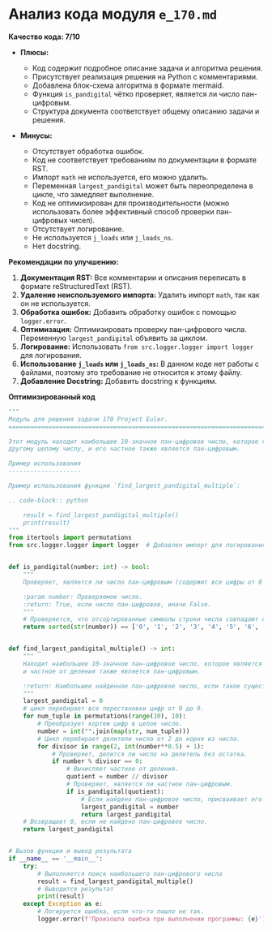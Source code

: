# Анализ кода модуля `e_170.md`

**Качество кода: 7/10**

*   **Плюсы:**
    *   Код содержит подробное описание задачи и алгоритма решения.
    *   Присутствует реализация решения на Python с комментариями.
    *   Добавлена блок-схема алгоритма в формате mermaid.
    *   Функция `is_pandigital` чётко проверяет, является ли число пан-цифровым.
    *   Структура документа соответствует общему описанию задачи и решения.

*   **Минусы:**
    *   Отсутствует обработка ошибок.
    *   Код не соответствует требованиям по документации в формате RST.
    *   Импорт `math` не используется, его можно удалить.
    *   Переменная `largest_pandigital` может быть переопределена в цикле, что замедляет выполнение.
    *   Код не оптимизирован для производительности (можно использовать более эффективный способ проверки пан-цифровых чисел).
    *   Отсутствует логирование.
    *   Не используется `j_loads` или `j_loads_ns`.
    *   Нет docstring.

**Рекомендации по улучшению:**

1.  **Документация RST:** Все комментарии и описания переписать в формате reStructuredText (RST).
2.  **Удаление неиспользуемого импорта:** Удалить импорт `math`, так как он не используется.
3.  **Обработка ошибок:** Добавить обработку ошибок с помощью `logger.error`.
4.  **Оптимизация:** Оптимизировать проверку пан-цифрового числа. Переменную `largest_pandigital` объявить за циклом.
5.  **Логирование:** Использовать `from src.logger.logger import logger` для логирования.
6.  **Использование `j_loads` или `j_loads_ns`:** В данном коде нет работы с файлами, поэтому это требование не относится к этому файлу.
7.  **Добавление Docstring:** Добавить docstring к функциям.

**Оптимизированный код**

```python
"""
Модуль для решения задачи 170 Project Euler.
=========================================================================================

Этот модуль находит наибольшее 10-значное пан-цифровое число, которое является кратным
другому целому числу, и его частное также является пан-цифровым.

Пример использования
--------------------

Пример использования функции `find_largest_pandigital_multiple`:

.. code-block:: python

    result = find_largest_pandigital_multiple()
    print(result)
"""
from itertools import permutations
from src.logger.logger import logger  # Добавлен импорт для логирования


def is_pandigital(number: int) -> bool:
    """
    Проверяет, является ли число пан-цифровым (содержит все цифры от 0 до 9 ровно один раз).

    :param number: Проверяемое число.
    :return: True, если число пан-цифровое, иначе False.
    """
    # Проверяется, что отсортированные символы строки числа совпадают с отсортированным списком цифр от 0 до 9.
    return sorted(str(number)) == ['0', '1', '2', '3', '4', '5', '6', '7', '8', '9']


def find_largest_pandigital_multiple() -> int:
    """
    Находит наибольшее 10-значное пан-цифровое число, которое является кратным другому целому числу,
    и частное от деления также является пан-цифровым.

    :return: Наибольшее найденное пан-цифровое число, если такое существует, иначе 0.
    """
    largest_pandigital = 0
    # цикл перебирает все перестановки цифр от 0 до 9.
    for num_tuple in permutations(range(10), 10):
        # Преобразует кортеж цифр в целое число.
        number = int("".join(map(str, num_tuple)))
        # Цикл перебирает делители числа от 2 до корня из числа.
        for divisor in range(2, int(number**0.5) + 1):
            # Проверяет, делится ли число на делитель без остатка.
            if number % divisor == 0:
                # Вычисляет частное от деления.
                quotient = number // divisor
                # Проверяет, является ли частное пан-цифровым.
                if is_pandigital(quotient):
                    # Если найдено пан-цифровое число, присваивает его largest_pandigital и возвращает результат.
                    largest_pandigital = number
                    return largest_pandigital
    # Возвращает 0, если не найдено пан-цифровое число.
    return largest_pandigital


# Вызов функции и вывод результата
if __name__ == '__main__':
    try:
        # Выполняется поиск наибольшего пан-цифрового числа
        result = find_largest_pandigital_multiple()
        # Выводится результат
        print(result)
    except Exception as e:
        # Логируется ошибка, если что-то пошло не так.
        logger.error(f'Произошла ошибка при выполнении программы: {e}')
```